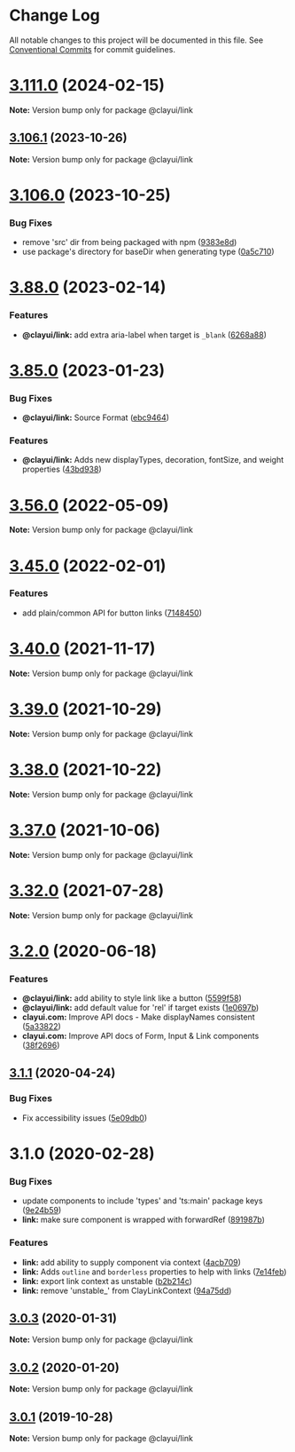 # Change Log

All notable changes to this project will be documented in this file.
See [Conventional Commits](https://conventionalcommits.org) for commit guidelines.

# [3.111.0](https://github.com/liferay/clay/compare/v3.110.0...v3.111.0) (2024-02-15)

**Note:** Version bump only for package @clayui/link

## [3.106.1](https://github.com/liferay/clay/compare/v3.106.0...v3.106.1) (2023-10-26)

**Note:** Version bump only for package @clayui/link

# [3.106.0](https://github.com/liferay/clay/compare/v3.105.0...v3.106.0) (2023-10-25)

### Bug Fixes

-   remove 'src' dir from being packaged with npm ([9383e8d](https://github.com/liferay/clay/commit/9383e8d8abb25ca3396e7c6e4dfa53bbc72691c5))
-   use package's directory for baseDir when generating type ([0a5c710](https://github.com/liferay/clay/commit/0a5c710092f36243bc8d5487f70e831295715072))

# [3.88.0](https://github.com/liferay/clay/compare/v3.87.2...v3.88.0) (2023-02-14)

### Features

-   **@clayui/link:** add extra aria-label when target is `_blank` ([6268a88](https://github.com/liferay/clay/commit/6268a8853bab3ea411773238c16a3f6750e70f6c))

# [3.85.0](https://github.com/liferay/clay/compare/v3.84.0...v3.85.0) (2023-01-23)

### Bug Fixes

-   **@clayui/link:** Source Format ([ebc9464](https://github.com/liferay/clay/commit/ebc9464650f9810ac5a8b67a31453ea8d9adf09a))

### Features

-   **@clayui/link:** Adds new displayTypes, decoration, fontSize, and weight properties ([43bd938](https://github.com/liferay/clay/commit/43bd9383726136f56bb8fd0e897f1ea0bd78fe39))

# [3.56.0](https://github.com/liferay/clay/compare/v3.55.0...v3.56.0) (2022-05-09)

**Note:** Version bump only for package @clayui/link

# [3.45.0](https://github.com/liferay/clay/compare/v3.44.2...v3.45.0) (2022-02-01)

### Features

-   add plain/common API for button links ([7148450](https://github.com/liferay/clay/commit/7148450cae6b2d90e6052ececc84743daa8077c0))

# [3.40.0](https://github.com/liferay/clay/compare/v3.39.0...v3.40.0) (2021-11-17)

**Note:** Version bump only for package @clayui/link

# [3.39.0](https://github.com/liferay/clay/compare/v3.38.0...v3.39.0) (2021-10-29)

**Note:** Version bump only for package @clayui/link

# [3.38.0](https://github.com/liferay/clay/compare/v3.37.0...v3.38.0) (2021-10-22)

**Note:** Version bump only for package @clayui/link

# [3.37.0](https://github.com/liferay/clay/compare/v3.36.0...v3.37.0) (2021-10-06)

**Note:** Version bump only for package @clayui/link

# [3.32.0](https://github.com/liferay/clay/compare/v3.31.0...v3.32.0) (2021-07-28)

**Note:** Version bump only for package @clayui/link

# [3.2.0](https://github.com/liferay/clay/compare/@clayui/link@3.1.1...@clayui/link@3.2.0) (2020-06-18)

### Features

-   **@clayui/link:** add ability to style link like a button ([5599f58](https://github.com/liferay/clay/commit/5599f58))
-   **@clayui/link:** add default value for 'rel' if target exists ([1e0697b](https://github.com/liferay/clay/commit/1e0697b))
-   **clayui.com:** Improve API docs - Make displayNames consistent ([5a33822](https://github.com/liferay/clay/commit/5a33822))
-   **clayui.com:** Improve API docs of Form, Input & Link components ([38f2696](https://github.com/liferay/clay/commit/38f2696))

## [3.1.1](https://github.com/liferay/clay/compare/@clayui/link@3.1.0...@clayui/link@3.1.1) (2020-04-24)

### Bug Fixes

-   Fix accessibility issues ([5e09db0](https://github.com/liferay/clay/commit/5e09db0))

# 3.1.0 (2020-02-28)

### Bug Fixes

-   update components to include 'types' and 'ts:main' package keys ([9e24b59](https://github.com/liferay/clay/commit/9e24b59))
-   **link:** make sure component is wrapped with forwardRef ([891987b](https://github.com/liferay/clay/commit/891987b))

### Features

-   **link:** add ability to supply component via context ([4acb709](https://github.com/liferay/clay/commit/4acb709))
-   **link:** Adds `outline` and `borderless` properties to help with links ([7e14feb](https://github.com/liferay/clay/commit/7e14feb))
-   **link:** export link context as unstable ([b2b214c](https://github.com/liferay/clay/commit/b2b214c))
-   **link:** remove 'unstable\_' from ClayLinkContext ([94a75dd](https://github.com/liferay/clay/commit/94a75dd))

## [3.0.3](https://github.com/liferay/clay/tree/master/packages/clay-link/compare/@clayui/link@3.0.1...@clayui/link@3.0.3) (2020-01-31)

**Note:** Version bump only for package @clayui/link

## [3.0.2](https://github.com/liferay/clay/tree/master/packages/clay-link/compare/@clayui/link@3.0.1...@clayui/link@3.0.2) (2020-01-20)

**Note:** Version bump only for package @clayui/link

## [3.0.1](https://github.com/liferay/clay/tree/master/packages/clay-link/compare/@clayui/link@3.0.0...@clayui/link@3.0.1) (2019-10-28)

**Note:** Version bump only for package @clayui/link

